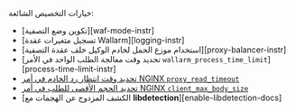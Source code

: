 خيارات التخصيص الشائعة:

* [تكوين وضع التصفية][waf-mode-instr]
* [تسجيل متغيرات عقدة Wallarm][logging-instr]
* [استخدام موزع الحمل لخادم الوكيل خلف عقدة التصفية][proxy-balancer-instr]
* [تحديد وقت معالجة الطلب الواحد في الأمر `wallarm_process_time_limit`][process-time-limit-instr]
* [تحديد وقت انتظار رد الخادم في أمر NGINX `proxy_read_timeout`](https://nginx.org/en/docs/http/ngx_http_proxy_module.html#proxy_read_timeout)
* [تحديد الحجم الأقصى للطلب في أمر NGINX `client_max_body_size`](https://nginx.org/en/docs/http/ngx_http_core_module.html#client_max_body_size)
* [الكشف المزدوج عن الهجمات مع **libdetection**][enable-libdetection-docs]